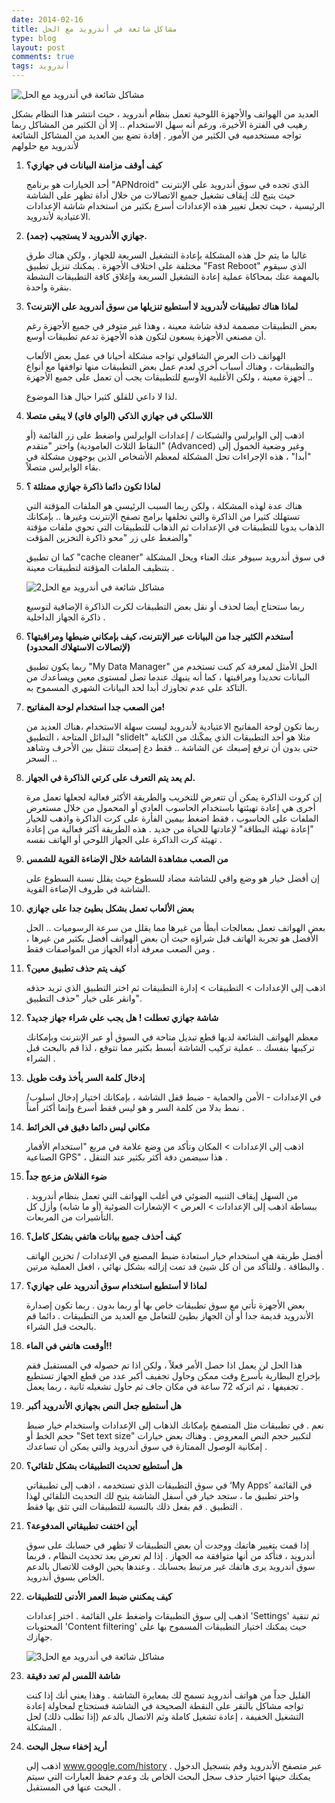 ```yaml
---
date: 2014-02-16
title: مشاكل شائعة في أندرويد مع الحل
type: blog
layout: post
comments: true
tags: أندرويد
---
```


<img src="/assets/common-android-problems1.jpg" alt="مشاكل شائعة في أندرويد مع الحل">

العديد من الهواتف والأجهزة اللوحية تعمل بنظام أندرويد ، حيث انتشر هذا النظام بشكل رهيب في الفترة الأخيرة، ورغم أنه سهل الاستخدام .. إلا أن الكثير من المشاكل ربما تواجه مستخدميه في الكثير من الأمور . إفادة تضع بين العديد من المشاكل الشائعة لأندرويد مع حلولهم

1. **كيف أوقف مزامنة البيانات في جهازي؟**

	أحد الخيارات هو برنامج "APNdroid" الذي تجده في سوق أندرويد على الإنترنت حيث يتيح لك إيقاف تشغيل جميع الاتصالات من خلال أداة تظهر على الشاشة الرئيسية ، حيث تجعل تغيير هذه الإعدادات أسرع بكثير من استخدام شاشة الإعدادات الاعتيادية ﻷندرويد.

2. **جهازي الأندرويد لا يستجيب (جمد).**

	غالبا ما يتم حل هذه المشكلة بإعادة التشغيل السريعة للجهاز ، ولكن هناك طرق مختلفة على اختلاف الأجهزة . يمكنك تنزيل تطبيق "Fast Reboot" الذي سيقوم بالمهمة عنك بمحاكاة عملية إعادة التشغيل السريعة وإغلاق كافة التطبيقات النشطة بنقرة واحدة.

3. **لماذا هناك تطبيقات لأندرويد لا أستطيع تنزيلها من سوق أندرويد على الإنترنت؟**

	بعض التطبيقات مصممة لدقة شاشة معينة ، وهذا غير متوفر في جميع الأجهزة رغم أن مصنعي الأجهزة يسعون لتكون هذه الأجهزة تدعم تطبيقات أوسع.

	الهواتف ذات العرض الشاقولي تواجه مشكلة أحيانا في عمل بعض الألعاب والتطبيقات ، وهناك أسباب أخرى لعدم عمل بعض التطبيقات منها توافقها مع أنواع أجهزة معينة ، ولكن الأغلبية الأوسع للتطبيقات يجب أن تعمل على جميع الأجهزة .. 

	لذا لا داعي للقلق كثيرا حيال هذا الموضوع.

4. **اللاسلكي في جهازي الذكي (الواي فاي) لا يبقى متصلا**

	اذهب إلى الوايرلس والشبكات / إعدادات الوايرلس واضغط على زر القائمة (أو النقاط الثلاث العامودية) واختر "متقدم" (Advanced) وغير وضعية الخمول إلى "أبدا" ، هذه الإجراءات تحل المشكلة لمعظم الأشخاص الذين يوجهون مشكلة في بقاء الوايرلس متصلاً.

5. **لماذا تكون دائما ذاكرة جهازي ممتلئة ؟**

	هناك عدة لهذه المشكلة ، ولكن ربما السبب الرئيسي هو الملفات المؤقتة التي تستهلك كثيرا من الذاكرة والتي تخلفها برامج تصفح الإنترنت وغيرها .. بإمكانك الذهاب يدويا للتطبيقات في الإعدادات ثم الذهاب للتطبيقات التي تحوي ملفات مؤقتة والضغط على زر "محو ذاكرة التخزين المؤقت"

	كما ان تطبيق "cache cleaner" في سوق أندرويد سيوفر عنك العناء ويحل المشكلة بتنظيف الملفات المؤقتة لتطبيقات معينة .

	![مشاكل شائعة في أندرويد مع الحل2](/assets/common-android-problems2.jpg "مشاكل شائعة في أندرويد مع الحل2")

	ربما ستحتاج أيضا لحذف أو نقل بعض التطبيقات لكرت الذاكرة الإضافية لتوسيع ذاكرة الجهاز الداخلية .

6. **أستخدم الكثير جدا من البيانات عبر الإنترنت، كيف بإمكاني ضبطها ومراقبتها؟ (لإتصالات الاستهلاك المحدود)**

	ربما يكون تطبيق "My Data Manager" الحل الأمثل لمعرفة كم كنت تستخدم من البيانات تحديدا ومراقبتها ، كما أنه ينبهك عندما تصل لمستوى معين ويساعدك من التاكد على عدم تجاوزك أبدا لحد البيانات الشهري المسموح به.

7.  **من الصعب جدا استخدام لوحة المفاتيح!**

	ربما تكون لوحة المفاتيح الاعتيادية لأندرويد ليست سهلة الاستخدام ،هناك العديد من البدائل المتاحة ، التطبيق "slidelt" مثلا هو أحد التطبيقات الذي يمكّنك من الكتابة حتى بدون أن ترفع إصبعك عن الشاشة .. فقط دع إصبعك تتنقل بين الأحرف وشاهد السحر ..

8. **لم يعد يتم التعرف على كرتي الذاكرة في الجهاز.**

	إن كروت الذاكرة يمكن أن تتعرض للتخريب والطريقة الأكثر فعالية لجعلها تعمل مرة أخرى هي إعادة تهيئتها باستخدام الحاسوب العادي أو المحمول من خلال مستعرض الملفات على الحاسوب ، فقط اضغط بيمين الفأرة على كرت الذاكرة واذهب للخيار "إعادة تهيئة البطاقة" لإعادتها للحياة من جديد .  هذه الطريقة أكثر فعالية من إعادة تهيئة كرت الذاكرة على الجهاز اللوحي أو الهاتف نفسه .

9. **من الصعب مشاهدة الشاشة خلال الإضاءة القوية للشمس**

	إن أفضل خيار هو وضع واقي للشاشة مضاد للسطوع حيث يقلل نسبة السطوع على الشاشة في ظروف الإضاءة القوية.

10. **بعض الألعاب تعمل بشكل بطيئ جدا على جهازي**

	بعض الهواتف تعمل بمعالجات أبطأ من غيرها مما يقلل من سرعة الرسوميات .. الحل الأفضل هو تجربة الهاتف قبل شراؤه حيث أن بعض الهواتف أفضل بكثير من غيرها ، ومن الصعب معرفة أداء الجهاز من المواصفات فقط .

11. **كيف يتم حذف تطبيق معين؟**

	اذهب إلى الإعدادات > التطبيقات > إدارة التطبيقات ثم اختر التطبيق الذي تريد حذفه وانقر على خيار "حذف التطبيق".

12. **شاشة جهازي تعطلت ! هل يجب علي شراء جهاز جديد؟**

	معظم الهواتف الشائعة لديها قطع تبديل متاحة في السوق أو عبر الإنترنت وبإمكانك تركيبها بنفسك .. عملية تركيب الشاشة أبسط بكثير مما تتوقع ، لذا قم بالبحث قبل الشراء .

13. **إدخال كلمة السر يأخذ وقت طويل**

	في الإعدادات - الأمن والحماية - ضبط قفل الشاشة ، بإمكانك اختيار إدخال اسلوب/نمط بدلا من كلمة السر و هو ليس فقط أسرع وإنما أكثر أمناً .

14. **مكاني ليس دائما دقيق في الخرائط**

	اذهب إلى الإعدادات > المكان وتأكد من وضع علامة في مربع "استخدام الأقمار الصناعية GPS" ، هذا سيضمن دقة أكثر بكثير عند التنقل .

15. **ضوء الفلاش مزعج جداً**

	من السهل إيقاف التنبيه الضوئي في أغلب الهواتف التي تعمل بنظام أندرويد . ببساطة اذهب إلى الإعدادات > العرض > الإشعارات الضوئية (أو ما شابه) وأزل كل التأشيرات من المربعات.

16. **كيف أحذف جميع بيانات هاتفي بشكل كامل؟**

	أفضل طريقة هي استخدام خيار استعادة ضبط المصنع في الإعدادات / تخزين الهاتف والبطاقة . وللتأكد من أن كل شيئ قد تمت إزالته بشكل نهائي ، افعل العملية مرتين .

17. **لماذا لا أستطيع استخدام سوق أندرويد على جهازي؟**

	بعض الأجهزة تأتي مع سوق تطبيقات خاص بها أو ربما بدون . ربما تكون إصدارة الأندرويد قديمة جدا أو أن الجهاز بطيئ للتعامل مع العديد من التطبيقات . دائما قم بالبحث قبل الشراء.

18. **أوقعت هاتفي في الماء!!**

	هذا الحل لن يعمل اذا حصل الأمر فعلاً ، ولكن اذا تم حصوله في المستقبل فقم بإخراج البطارية بأسرع وقت ممكن وحاول تجفيف أكبر عدد من قطع الجهاز تستطيع تجفيفها ، ثم اتركه 72 ساعة في مكان جاف ثم حاول تشغيله ثانية ، ربما يعمل .

19. **هل أستطيع جعل النص بجهازي الأندرويد أكبر**

	نعم . في تطبيقات مثل المتصفح بإمكانك الذهاب إلى الإعدادات واستخدام خيار ضبط حجم الخط أو "Set text size" لتكبير حجم النص المعروض . وهناك بعض خيارات إمكانية الوصول الممتازة في سوق أندرويد والتي يمكن أن تساعدك .

20. **هل أستطيع تحديث التطبيقات بشكل تلقائي؟**

	في سوق التطبيقات الذي تستخدمه ، اذهب إلى تطبيقاتي ‘My Apps’ في القائمة واختر تطبيق ما ، ستجد خيار في أسفل الشاشة يتيح لك التحديث التلقائي لهذا التطبيق . قم بفعل ذلك بالنسبة للتطبيقات التي تثق بها فقط .

21. **أين اختفت تطبيقاتي المدفوعة؟**

	إذا قمت بتغيير هاتفك ووجدت أن بعض التطبيقات لا تظهر في حسابك على سوق أندرويد ، فتأكد من أنها متوافقة مه الجهاز . إذا لم تعرض بعد تحديث النظام ، فربما سوق أندرويد يرى هاتفك غير مرتبط بحسابك . وعندها يحين الوقت للاتصال بالدعم الخاص بسوق أندرويد.

22. **كيف يمكنني ضبط العمر الأدنى للتطبيقات**

	اذهب إلى سوق التطبيقات واضغط على القائمة . اختر إعدادات 'Settings' ثم تنقية المحتويات 'Content filtering' حيث يمكنك اختيار التطبيقات المسموح بها على جهازك.

	![مشاكل شائعة في أندرويد مع الحل3](/assets/common-android-problems3.jpg "مشاكل شائعة في أندرويد مع الحل3")

23. **شاشة اللمس لم تعد دقيقة**

	القليل جداً من هواتف أندرويد تسمح لك بمعايرة الشاشة . وهذا يعني أنك إذا كنت تواجه مشاكل بالنقر على النقطة الصحيحة في الشاشة فستحتاج لمحاولة إعادة التشغيل الخفيفة ، إعادة تشغيل كاملة وثم الاتصال بالدعم (إذا تطلب ذلك) لحل المشكلة .

24. **أريد إخفاء سجل البحث**

	اذهب إلى www.google.com/history عبر متصفح الأندرويد وقم بتسجيل الدخول . يمكنك حينها اختيار حذف سجل البحث الخاص بك وعدم حفظ العبارات التي سيتم البحث عنها في المستقبل .
